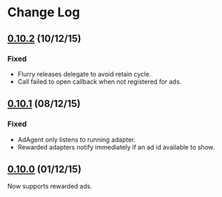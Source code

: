 # Change Log

## [0.10.2](https://github.com/deltaDNA/ios-smartads-sdk/releases/tag/0.10.2) (10/12/15)
### Fixed
* Flurry releases delegate to avoid retain cycle.
* Call failed to open callback when not registered for ads.

## [0.10.1](https://github.com/deltaDNA/ios-smartads-sdk/releases/tag/0.10.1) (08/12/15)
### Fixed
* AdAgent only listens to running adapter.
* Rewarded adapters notify immediately if an ad id available to show.

## [0.10.0](https://github.com/deltaDNA/ios-smartads-sdk/releases/tag/0.10.0) (01/12/15)
Now supports rewarded ads.
